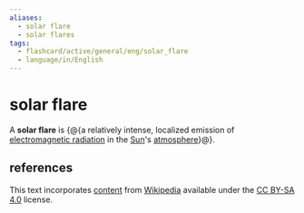 ```yaml
---
aliases:
  - solar flare
  - solar flares
tags:
  - flashcard/active/general/eng/solar_flare
  - language/in/English
---
```


# solar flare

A __solar flare__ is {@{a relatively intense, localized emission of [electromagnetic radiation](electromagnetic%20radiation.md) in the [Sun](Sun.md)'s [atmosphere](stellar%20atmosphere.md)}@}. <!--SR:!2025-02-21,156,310-->

## references

This text incorporates [content](https://en.wikipedia.org/wiki/solar_flare) from [Wikipedia](Wikipedia.md) available under the [CC BY-SA 4.0](https://creativecommons.org/licenses/by-sa/4.0/) license.
